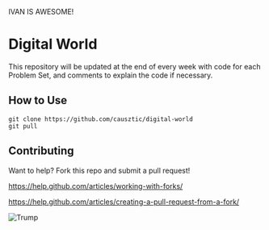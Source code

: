 IVAN IS AWESOME!
# Digital World

This repository will be updated at the end of every week with code for each Problem Set, and comments to explain the code if necessary.

## How to Use
```
git clone https://github.com/causztic/digital-world
git pull
```

## Contributing
Want to help? Fork this repo and submit a pull request!

https://help.github.com/articles/working-with-forks/

https://help.github.com/articles/creating-a-pull-request-from-a-fork/

![Trump](http://www.slate.com/content/dam/slate/blogs/moneybox/2015/08/16/donald_trump_on_immigration_build_border_fence_make_mexico_pay_for_it/483208412-real-estate-tycoon-donald-trump-flashes-the-thumbs-up.jpg.CROP.promo-xlarge2.jpg)
